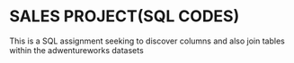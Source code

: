 # SALES PROJECT(SQL CODES)

This is a SQL assignment seeking to discover columns and also join tables within the adwentureworks datasets
